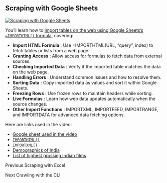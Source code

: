 ## Scraping with Google Sheets

[![Scraping with Google
Sheets](https://i.ytimg.com/vi_webp/eYQEk7XJM7s/sddefault.webp)](https://youtu.be/eYQEk7XJM7s)

You’ll learn how to [import tables on the web using Google Sheets’s
`=IMPORTHTML()`
formula](https://support.google.com/docs/answer/3093339?hl=en), covering:

  * **Import HTML Formula** : Use =IMPORTHTML(URL, “query”, index) to fetch tables or lists from a web page.
  * **Granting Access** : Allow access for formulas to fetch data from external sources.
  * **Checking Imported Data** : Verify if the imported table matches the data on the web page.
  * **Handling Errors** : Understand common issues and how to resolve them.
  * **Sorting Data** : Copy imported data as values and sort it within Google Sheets.
  * **Freezing Rows** : Use frozen rows to maintain headers while sorting.
  * **Live Formulas** : Learn how web data updates automatically when the source changes.
  * **Other Import Functions** : IMPORTXML, IMPORTFEED, IMPORTRANGE, and IMPORTDATA for advanced data fetching options.

Here are links used in the video:

  * [Google sheet used in the video](https://docs.google.com/spreadsheets/d/1Qp_YTh1-hJHxjMWE_GofkvLIKgEdKxb6NFImpId3z9o/view)
  * [`IMPORTHTML()`](https://support.google.com/docs/answer/3093339)
  * [`IMPORTXML()`](https://support.google.com/docs/answer/3093342)
  * [Demographics of India](https://en.wikipedia.org/wiki/Demographics_of_India)
  * [List of highest grossing Indian films](https://en.wikipedia.org/wiki/List_of_highest-grossing_Indian_films)

Previous Scraping with Excel

Next Crawling with the CLI

